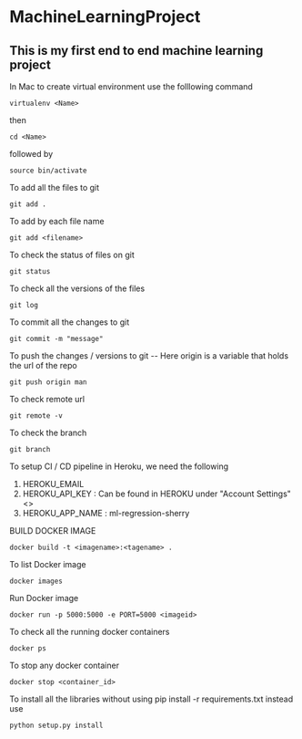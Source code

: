 # MachineLearningProject
## This is my first end to end machine learning project

In Mac to create virtual environment use the folllowing command
```
virtualenv <Name>
```
then 
```
cd <Name>
```
followed by
```
source bin/activate
```


To add all the files to git
```
git add .
```

To add by each file name
```
git add <filename>
```

To check the status of files on git
```
git status
```

To check all the versions of the files
```
git log
```

To commit all the changes to git
```
git commit -m "message"
```

To push the changes / versions to git -- Here origin is a variable that holds the url of the repo
```
git push origin man
```

To check remote url
```
git remote -v
```

To check the branch
```
git branch
```

To setup CI / CD pipeline in Heroku, we need the following
1.  HEROKU_EMAIL
2.  HEROKU_API_KEY : Can be found in HEROKU under "Account Settings" <>
3.  HEROKU_APP_NAME : ml-regression-sherry

BUILD DOCKER IMAGE
```
docker build -t <imagename>:<tagename> .
```

To list Docker image
```
docker images
```

Run Docker image
```
docker run -p 5000:5000 -e PORT=5000 <imageid>
```

To check all the running docker containers
```
docker ps
```

To stop any docker container
```
docker stop <container_id>
```

To install all the libraries without using pip install -r requirements.txt instead use
```
python setup.py install
```